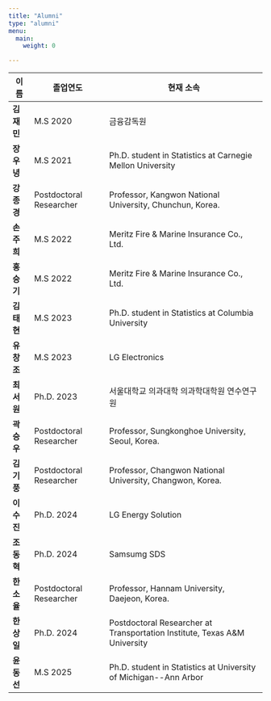 ```yaml
---
title: "Alumni"
type: "alumni"
menu:
  main:
    weight: 0

---
```



| 이름   | 졸업연도  | 현재 소속 |
|--------|--------------|----------------------------------------------------------|
| **김재민** | M.S 2020 | 금융감독원 |
| **장우녕** | M.S 2021 | Ph.D. student in Statistics at Carnegie Mellon University |
| **강종경** | Postdoctoral Researcher | Professor, Kangwon National University, Chunchun, Korea. |
| **손주희** | M.S 2022 | Meritz Fire & Marine Insurance Co., Ltd. |
| **홍승기** | M.S 2022 | Meritz Fire & Marine Insurance Co., Ltd. |
| **김태현** | M.S 2023 | Ph.D. student in Statistics at Columbia University |
| **유창조** | M.S 2023 | LG Electronics |
| **최서원** | Ph.D. 2023    | 서울대학교 의과대학 의과학대학원 연수연구원 |
| **곽승우** | Postdoctoral Researcher | Professor, Sungkonghoe University, Seoul, Korea. |
| **김기풍** | Postdoctoral Researcher | Professor, Changwon National University, Changwon, Korea. |
| **이수진** | Ph.D. 2024 | LG Energy Solution |
| **조동혁** | Ph.D. 2024 | Samsumg SDS |
| **한소율** | Postdoctoral Researcher | Professor, Hannam University, Daejeon, Korea. |
| **한상일** | Ph.D. 2024 | Postdoctoral Researcher at Transportation Institute, Texas A&M University |
| **윤동선** | M.S 2025 | Ph.D. student in Statistics at University of Michigan--Ann Arbor |